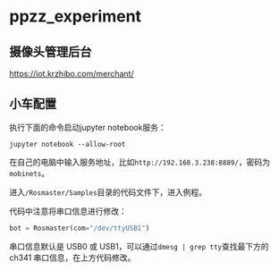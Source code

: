 # ppzz_experiment

## 摄像头管理后台
https://iot.krzhibo.com/merchant/

## 小车配置
执行下面的命令启动jupyter notebook服务：
```shell
jupyter notebook --allow-root
```

在自己的电脑中输入服务地址，比如`http://192.168.3.238:8889/`，密码为`mobinets`。

进入`/Rosmaster/Samples`目录的代码文件下，进入例程。

代码中注意将串口信息进行修改：
```python
bot = Rosmaster(com="/dev/ttyUSB1")
```

串口信息默认是 USB0 或 USB1，可以通过`dmesg | grep tty`查找最下方的 ch341 串口信息，在上方代码修改。

